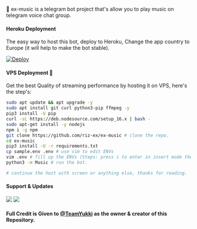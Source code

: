 🎵 ex-music is a telegram bot project that's allow you to play music on telegram voice chat group.


#### Heroku Deployment 
The easy way to host this bot, deploy to Heroku, Change the app country to Europe (it will help to make the bot stable).

[![Deploy](https://www.herokucdn.com/deploy/button.svg)](https://heroku.com/deploy?template=https://github.com/riz-ex/ex-music)

#### VPS Deployment 📡

Get the best Quality of streaming performance by hosting it on VPS, here's the step's:

```sh
sudo apt update && apt upgrade -y
sudo apt install git curl python3-pip ffmpeg -y
pip3 install -U pip
curl -sL https://deb.nodesource.com/setup_16.x | bash -
sudo apt-get install -y nodejs
npm i -g npm
git clone https://github.com/riz-ex/ex-music # clone the repo.
cd ex-music
pip3 install -U -r requirements.txt
cp sample.env .env # use vim to edit ENVs
vim .env # fill up the ENVs (Steps: press i to enter in insert mode then edit the file. Press Esc to exit the editing mode then type :wq! and press Enter key to save the file).
python3 -m Music # run the bot.

# continue the host with screen or anything else, thanks for reading.
```


#### Support & Updates 
<a href="https://t.me/botdiscuss"><img src="https://img.shields.io/badge/Join-Group%20Support-black.svg?style=for-the-badge&logo=Telegram"></a> <a href="https://t.me/exprojects"><img src="https://img.shields.io/badge/Join-Updates%20Channel-black.svg?style=for-the-badge&logo=Telegram"></a>

#### Full Credit is Given to [@TeamYukki](https://t.me/OfficialYukki) as the owner & creator of this Repository.
